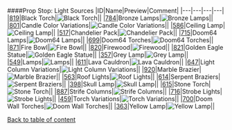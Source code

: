 ####Prop Stop: Light Sources
|ID|Name|Preview|Comment|
|---|---|---|---|
|[819](https://github.com/alexey-lysiuk/Realm667-AAA-Cache/raw/master/data/0819.zip)|Black Torch|![Black Torch](http://www.realm667.com//images/content/repository/propstop/BlackTorch.png)||
|[784](https://github.com/alexey-lysiuk/Realm667-AAA-Cache/raw/master/data/0784.zip)|Bronze Lamps|![Bronze Lamps](http://www.realm667.com//images/content/repository/propstop/BronzeLamps.png)||
|[801](https://github.com/alexey-lysiuk/Realm667-AAA-Cache/raw/master/data/0801.zip)|Candle Color Variations|![Candle Color Variations](http://www.realm667.com//images/content/repository/propstop/CandleColorVariations.png)||
|[586](https://github.com/alexey-lysiuk/Realm667-AAA-Cache/raw/master/data/0586.zip)|Ceiling Lamp|![Ceiling Lamp](http://www.realm667.com//images/content/repository/propstop/CeilingLamp.png)||
|[517](https://github.com/alexey-lysiuk/Realm667-AAA-Cache/raw/master/data/0517.zip)|Chandelier Pack|![Chandelier Pack](http://www.realm667.com//images/content/repository/propstop/Chandelier%20Pack.png)||
|[715](https://github.com/alexey-lysiuk/Realm667-AAA-Cache/raw/master/data/0715.zip)|Doom64 Lamps|![Doom64 Lamps](http://www.realm667.com//images/content/repository/propstop/D64Lamps.png)||
|[699](https://github.com/alexey-lysiuk/Realm667-AAA-Cache/raw/master/data/0699.zip)|Doom64 Torches|![Doom64 Torches](http://www.realm667.com//images/content/repository/propstop/D64_Torches.png)||
|[871](https://github.com/alexey-lysiuk/Realm667-AAA-Cache/raw/master/data/0871.zip)|Fire Bowl|![Fire Bowl](http://www.realm667.com//images/content/repository/propstop/FireBowl.png)||
|[820](https://github.com/alexey-lysiuk/Realm667-AAA-Cache/raw/master/data/0820.zip)|Firewood|![Firewood](http://www.realm667.com//images/content/repository/propstop/Firewood.png)||
|[821](https://github.com/alexey-lysiuk/Realm667-AAA-Cache/raw/master/data/0821.zip)|Golden Eagle Statue|![Golden Eagle Statue](http://www.realm667.com//images/content/repository/propstop/GoldenEagleStatue.png)||
|[357](https://github.com/alexey-lysiuk/Realm667-AAA-Cache/raw/master/data/0357.zip)|Grey Lamp|![Grey Lamp](http://www.realm667.com//images/content/repository/propstop/GreyLamp.png)||
|[549](https://github.com/alexey-lysiuk/Realm667-AAA-Cache/raw/master/data/0549.zip)|Lamps|![Lamps](http://www.realm667.com//images/content/repository/propstop/Lamps.png)||
|[611](https://github.com/alexey-lysiuk/Realm667-AAA-Cache/raw/master/data/0611.zip)|Lava Cauldron|![Lava Cauldron](http://www.realm667.com//images/content/repository/propstop/LavaCauldron.png)||
|[647](https://github.com/alexey-lysiuk/Realm667-AAA-Cache/raw/master/data/0647.zip)|Light Column Variations|![Light Column Variations](http://www.realm667.com//images/content/repository/propstop/LColumnVariations.png)||
|[920](https://github.com/alexey-lysiuk/Realm667-AAA-Cache/raw/master/data/0920.zip)|Marble Brazier|![Marble Brazier](http://www.realm667.com//images/content/repository/propstop/MarbleBrazier.png)||
|[563](https://github.com/alexey-lysiuk/Realm667-AAA-Cache/raw/master/data/0563.zip)|Roof Lights|![Roof Lights](http://www.realm667.com//images/content/repository/propstop/RoofLights.png)||
|[614](https://github.com/alexey-lysiuk/Realm667-AAA-Cache/raw/master/data/0614.zip)|Serpent Braziers|![Serpent Braziers](http://www.realm667.com//images/content/repository/propstop/SerpentBraziers.png)||
|[398](https://github.com/alexey-lysiuk/Realm667-AAA-Cache/raw/master/data/0398.zip)|Skull Lamp|![Skull Lamp](http://www.realm667.com//images/content/repository/propstop/SkullLamp.png)||
|[615](https://github.com/alexey-lysiuk/Realm667-AAA-Cache/raw/master/data/0615.zip)|Stone Torch|![Stone Torch](http://www.realm667.com//images/content/repository/propstop/StoneTorch.png)||
|[887](https://github.com/alexey-lysiuk/Realm667-AAA-Cache/raw/master/data/0887.zip)|Strife Columns|![Strife Columns](http://www.realm667.com//images/content/repository/propstop/StrifeColumns.png)||
|[716](https://github.com/alexey-lysiuk/Realm667-AAA-Cache/raw/master/data/0716.zip)|Strobe Lights|![Strobe Lights](http://www.realm667.com//images/content/repository/propstop/StrobeLights.png)||
|[459](https://github.com/alexey-lysiuk/Realm667-AAA-Cache/raw/master/data/0459.zip)|Torch Variations|![Torch Variations](http://www.realm667.com//images/content/repository/propstop/NewTorches.png)||
|[700](https://github.com/alexey-lysiuk/Realm667-AAA-Cache/raw/master/data/0700.zip)|Doom Wall Torches|![Doom Wall Torches](http://www.realm667.com//images/content/repository/propstop/DWallTorches.png)||
|[363](https://github.com/alexey-lysiuk/Realm667-AAA-Cache/raw/master/data/0363.zip)|Yellow Lamp|![Yellow Lamp](http://www.realm667.com//images/content/repository/propstop/YellowLamp..png)||

[Back to table of content](../readme.md)
